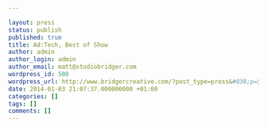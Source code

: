 ```yaml
---

layout: press
status: publish
published: true
title: Ad:Tech, Best of Show
author: admin
author_login: admin
author_email: matt@studiobridger.com
wordpress_id: 500
wordpress_url: http://www.bridgercreative.com/?post_type=press&#038;p=500
date: 2014-01-03 21:07:37.000000000 +01:00
categories: []
tags: []
comments: []
---
```

